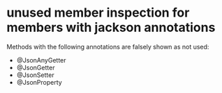# unused member inspection for members with jackson annotations
Methods with the following annotations are falsely shown as not used:
 - @JsonAnyGetter
 - @JsonGetter
 - @JsonSetter
 - @JsonProperty